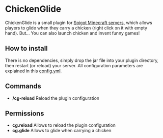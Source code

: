 # ChickenGlide

ChickenGlide is a small plugin for [Spigot Minecraft servers](https://www.spigotmc.org), which allows players to glide when they carry a chicken (right click on it with empty hand). But... You can also launch chicken and invent funny games!

## How to install
There is no dependencies, simply drop the jar file into your plugin directory, then restart (or reload) your server.
All configuration parameters are explained in this [config.yml](https://github.com/arboriginal/ChickenGlide/blob/master/src/main/resources/config.yml).

## Commands
* **/cg-reload** Reload the plugin configuration

## Permissions
* **cg.reload** Allows to reload the plugin configuration
* **cg.glide** Allows to glide when carrying a chicken
